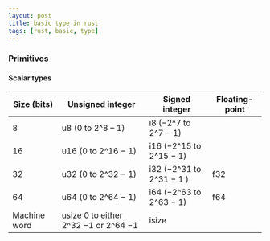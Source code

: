 ```yaml
---
layout: post
title: basic type in rust
tags: [rust, basic, type]
---
```


### Primitives

#### Scalar types

| Size (bits)  | Unsigned integer                     | Signed integer           | Floating-point |
|--------------|--------------------------------------|--------------------------|----------------|
| 8            | u8 (0 to 2^8 – 1)                    | i8 (−2^7 to 2^7 − 1)     |                |
| 16           | u16 (0 to 2^16 − 1)                  | i16 (−2^15 to 2^15 − 1)  |                |
| 32           | u32 (0 to 2^32 − 1)                  | i32 (−2^31 to 2^31 − 1 ) | f32            |
| 64           | u64 (0 to 2^64 − 1)                  | i64 (−2^63 to 2^63 − 1)  | f64            |
| Machine word | usize 0 to either 2^32 −1 or 2^64 −1 | isize                    |                |
